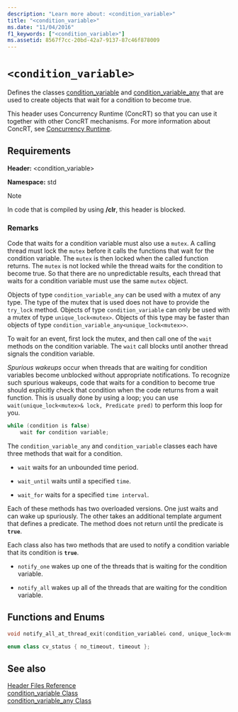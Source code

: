 ```yaml
---
description: "Learn more about: <condition_variable>"
title: "<condition_variable>"
ms.date: "11/04/2016"
f1_keywords: ["<condition_variable>"]
ms.assetid: 8567f7cc-20bd-42a7-9137-87c46f878009
---
```

# `<condition_variable>`

Defines the classes [condition_variable](../standard-library/condition-variable-class.md) and [condition_variable_any](../standard-library/condition-variable-any-class.md) that are used to create objects that wait for a condition to become true.

This header uses Concurrency Runtime (ConcRT) so that you can use it together with other ConcRT mechanisms. For more information about ConcRT, see [Concurrency Runtime](../parallel/concrt/concurrency-runtime.md).

## Requirements

**Header:** \<condition_variable>

**Namespace:** std

> [!NOTE]
> In code that is compiled by using **/clr**, this header is blocked.

### Remarks

Code that waits for a condition variable must also use a `mutex`. A calling thread must lock the `mutex` before it calls the functions that wait for the condition variable. The `mutex` is then locked when the called function returns. The `mutex` is not locked while the thread waits for the condition to become true. So that there are no unpredictable results, each thread that waits for a condition variable must use the same `mutex` object.

Objects of type `condition_variable_any` can be used with a mutex of any type. The type of the mutex that is used does not have to provide the `try_lock` method. Objects of type `condition_variable` can only be used with a mutex of type `unique_lock<mutex>`. Objects of this type may be faster than objects of type `condition_variable_any<unique_lock<mutex>>`.

To wait for an event, first lock the mutex, and then call one of the `wait` methods on the condition variable. The `wait` call blocks until another thread signals the condition variable.

*Spurious wakeups* occur when threads that are waiting for condition variables become unblocked without appropriate notifications. To recognize such spurious wakeups, code that waits for a condition to become true should explicitly check that condition when the code returns from a wait function. This is usually done by using a loop; you can use `wait(unique_lock<mutex>& lock, Predicate pred)` to perform this loop for you.

```cpp
while (condition is false)
    wait for condition variable;
```

The `condition_variable_any` and `condition_variable` classes each have three methods that wait for a condition.

- `wait` waits for an unbounded time period.

- `wait_until` waits until a specified `time`.

- `wait_for` waits for a specified `time interval`.

Each of these methods has two overloaded versions. One just waits and can wake up spuriously. The other takes an additional template argument that defines a predicate. The method does not return until the predicate is **`true`**.

Each class also has two methods that are used to notify a condition variable that its condition is **`true`**.

- `notify_one` wakes up one of the threads that is waiting for the condition variable.

- `notify_all` wakes up all of the threads that are waiting for the condition variable.

## Functions and Enums

```cpp
void notify_all_at_thread_exit(condition_variable& cond, unique_lock<mutex> lk);

enum class cv_status { no_timeout, timeout };
```

## See also

[Header Files Reference](../standard-library/cpp-standard-library-header-files.md)\
[condition_variable Class](../standard-library/condition-variable-class.md)\
[condition_variable_any Class](../standard-library/condition-variable-any-class.md)
